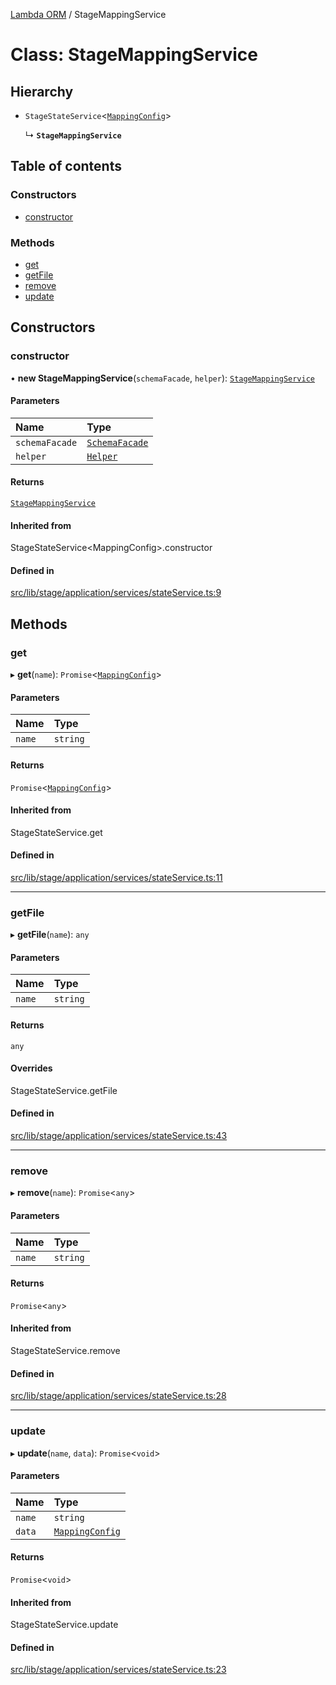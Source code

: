 [Lambda ORM](../README.md) / StageMappingService

# Class: StageMappingService

## Hierarchy

- `StageStateService`\<[`MappingConfig`](../interfaces/MappingConfig.md)\>

  ↳ **`StageMappingService`**

## Table of contents

### Constructors

- [constructor](StageMappingService.md#constructor)

### Methods

- [get](StageMappingService.md#get)
- [getFile](StageMappingService.md#getfile)
- [remove](StageMappingService.md#remove)
- [update](StageMappingService.md#update)

## Constructors

### constructor

• **new StageMappingService**(`schemaFacade`, `helper`): [`StageMappingService`](StageMappingService.md)

#### Parameters

| Name | Type |
| :------ | :------ |
| `schemaFacade` | [`SchemaFacade`](SchemaFacade.md) |
| `helper` | [`Helper`](Helper.md) |

#### Returns

[`StageMappingService`](StageMappingService.md)

#### Inherited from

StageStateService\<MappingConfig\>.constructor

#### Defined in

[src/lib/stage/application/services/stateService.ts:9](https://github.com/FlavioLionelRita/lambdaorm/blob/889020d7/src/lib/stage/application/services/stateService.ts#L9)

## Methods

### get

▸ **get**(`name`): `Promise`\<[`MappingConfig`](../interfaces/MappingConfig.md)\>

#### Parameters

| Name | Type |
| :------ | :------ |
| `name` | `string` |

#### Returns

`Promise`\<[`MappingConfig`](../interfaces/MappingConfig.md)\>

#### Inherited from

StageStateService.get

#### Defined in

[src/lib/stage/application/services/stateService.ts:11](https://github.com/FlavioLionelRita/lambdaorm/blob/889020d7/src/lib/stage/application/services/stateService.ts#L11)

___

### getFile

▸ **getFile**(`name`): `any`

#### Parameters

| Name | Type |
| :------ | :------ |
| `name` | `string` |

#### Returns

`any`

#### Overrides

StageStateService.getFile

#### Defined in

[src/lib/stage/application/services/stateService.ts:43](https://github.com/FlavioLionelRita/lambdaorm/blob/889020d7/src/lib/stage/application/services/stateService.ts#L43)

___

### remove

▸ **remove**(`name`): `Promise`\<`any`\>

#### Parameters

| Name | Type |
| :------ | :------ |
| `name` | `string` |

#### Returns

`Promise`\<`any`\>

#### Inherited from

StageStateService.remove

#### Defined in

[src/lib/stage/application/services/stateService.ts:28](https://github.com/FlavioLionelRita/lambdaorm/blob/889020d7/src/lib/stage/application/services/stateService.ts#L28)

___

### update

▸ **update**(`name`, `data`): `Promise`\<`void`\>

#### Parameters

| Name | Type |
| :------ | :------ |
| `name` | `string` |
| `data` | [`MappingConfig`](../interfaces/MappingConfig.md) |

#### Returns

`Promise`\<`void`\>

#### Inherited from

StageStateService.update

#### Defined in

[src/lib/stage/application/services/stateService.ts:23](https://github.com/FlavioLionelRita/lambdaorm/blob/889020d7/src/lib/stage/application/services/stateService.ts#L23)
